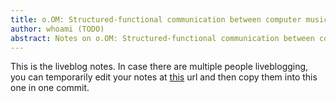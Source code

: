 ```yaml
---
title: o.OM: Structured-functional communication between computer music systems using OSC and Odot
author: whoami (TODO)
abstract: Notes on o.OM: Structured-functional communication between computer music systems using OSC and Odot
---
```


This is the liveblog notes.  In case there are multiple
people liveblogging, you can temporarily edit your notes
at [this](o.om--structured-fun/template.md) url and then copy them into this one in one
commit.
